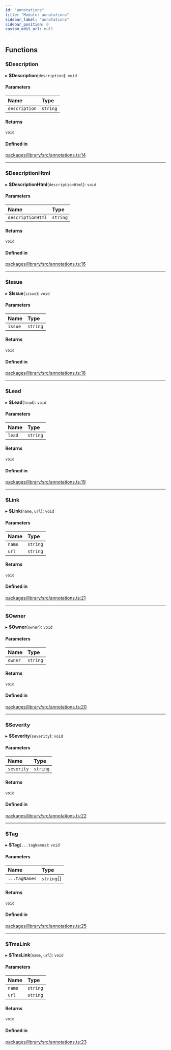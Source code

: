 ```yaml
---
id: "annotations"
title: "Module: annotations"
sidebar_label: "annotations"
sidebar_position: 0
custom_edit_url: null
---
```


## Functions

### $Description

▸ **$Description**(`description`): `void`

#### Parameters

| Name | Type |
| :------ | :------ |
| `description` | `string` |

#### Returns

`void`

#### Defined in

[packages/library/src/annotations.ts:14](https://github.com/wix-incubator/jest-allure2-reporter/blob/14ca9ce/packages/library/src/annotations.ts#L14)

___

### $DescriptionHtml

▸ **$DescriptionHtml**(`descriptionHtml`): `void`

#### Parameters

| Name | Type |
| :------ | :------ |
| `descriptionHtml` | `string` |

#### Returns

`void`

#### Defined in

[packages/library/src/annotations.ts:16](https://github.com/wix-incubator/jest-allure2-reporter/blob/14ca9ce/packages/library/src/annotations.ts#L16)

___

### $Issue

▸ **$Issue**(`issue`): `void`

#### Parameters

| Name | Type |
| :------ | :------ |
| `issue` | `string` |

#### Returns

`void`

#### Defined in

[packages/library/src/annotations.ts:18](https://github.com/wix-incubator/jest-allure2-reporter/blob/14ca9ce/packages/library/src/annotations.ts#L18)

___

### $Lead

▸ **$Lead**(`lead`): `void`

#### Parameters

| Name | Type |
| :------ | :------ |
| `lead` | `string` |

#### Returns

`void`

#### Defined in

[packages/library/src/annotations.ts:19](https://github.com/wix-incubator/jest-allure2-reporter/blob/14ca9ce/packages/library/src/annotations.ts#L19)

___

### $Link

▸ **$Link**(`name`, `url`): `void`

#### Parameters

| Name | Type |
| :------ | :------ |
| `name` | `string` |
| `url` | `string` |

#### Returns

`void`

#### Defined in

[packages/library/src/annotations.ts:21](https://github.com/wix-incubator/jest-allure2-reporter/blob/14ca9ce/packages/library/src/annotations.ts#L21)

___

### $Owner

▸ **$Owner**(`owner`): `void`

#### Parameters

| Name | Type |
| :------ | :------ |
| `owner` | `string` |

#### Returns

`void`

#### Defined in

[packages/library/src/annotations.ts:20](https://github.com/wix-incubator/jest-allure2-reporter/blob/14ca9ce/packages/library/src/annotations.ts#L20)

___

### $Severity

▸ **$Severity**(`severity`): `void`

#### Parameters

| Name | Type |
| :------ | :------ |
| `severity` | `string` |

#### Returns

`void`

#### Defined in

[packages/library/src/annotations.ts:22](https://github.com/wix-incubator/jest-allure2-reporter/blob/14ca9ce/packages/library/src/annotations.ts#L22)

___

### $Tag

▸ **$Tag**(`...tagNames`): `void`

#### Parameters

| Name | Type |
| :------ | :------ |
| `...tagNames` | `string`[] |

#### Returns

`void`

#### Defined in

[packages/library/src/annotations.ts:25](https://github.com/wix-incubator/jest-allure2-reporter/blob/14ca9ce/packages/library/src/annotations.ts#L25)

___

### $TmsLink

▸ **$TmsLink**(`name`, `url`): `void`

#### Parameters

| Name | Type |
| :------ | :------ |
| `name` | `string` |
| `url` | `string` |

#### Returns

`void`

#### Defined in

[packages/library/src/annotations.ts:23](https://github.com/wix-incubator/jest-allure2-reporter/blob/14ca9ce/packages/library/src/annotations.ts#L23)
